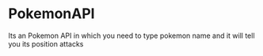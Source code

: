 # PokemonAPI
Its an Pokemon API in which you need to type pokemon name and it will tell you its position attacks
